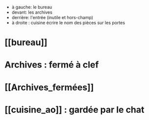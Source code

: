 - à gauche: le bureau
- devant: les archives
- derrière: l'entrée (inutile et hors-champ)
- à droite : cuisine
écrire le nom des pièces sur les portes

# [[bureau]]
# Archives : fermé à clef
# [[Archives_fermées]]
# [[cuisine_ao]] : gardée par le chat